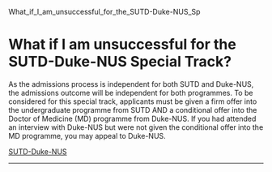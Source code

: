 What_if_I_am_unsuccessful_for_the_SUTD-Duke-NUS_Sp



What if I am unsuccessful for the SUTD-Duke-NUS Special Track?
==============================================================

As the admissions process is independent for both SUTD and Duke-NUS, the admissions outcome will be independent for both programmes. To be considered for this special track, applicants must be given a firm offer into the undergraduate programme from SUTD AND a conditional offer into the Doctor of Medicine (MD) programme from Duke-NUS. If you had attended an interview with Duke-NUS but were not given the conditional offer into the MD programme, you may appeal to Duke-NUS.

[SUTD-Duke-NUS](https://www.sutd.edu.sg/tag/sutd-duke-nus/)

---

